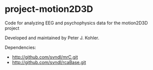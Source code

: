 # project-motion2D3D

Code for analyzing EEG and psychophysics data for the motion2D3D project

Developed and maintained by Peter J. Kohler.

Dependencies:
* http://github.com/svndl/mrC.git
* http://github.com/svndl/rcaBase.git


